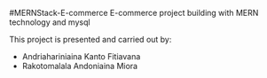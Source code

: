 #MERNStack-E-commerce
E-commerce project building with MERN technology and mysql

This project is presented and carried out by:
- Andriahariniaina Kanto Fitiavana
- Rakotomalala Andoniaina Miora
